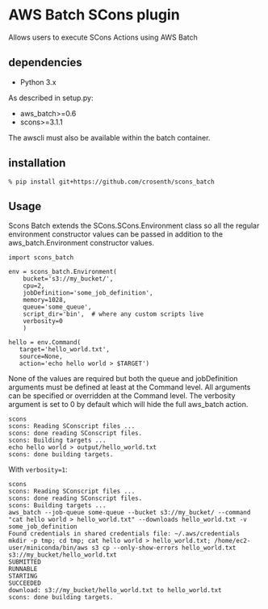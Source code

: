 # AWS Batch SCons plugin

Allows users to execute SCons Actions using AWS Batch

## dependencies

* Python 3.x

As described in setup.py:

* aws_batch>=0.6
* scons>=3.1.1

The awscli must also be available within the batch container.

## installation

```
% pip install git+https://github.com/crosenth/scons_batch
```

## Usage

Scons Batch extends the SCons.SCons.Environment class so all the regular
environment constructor values can be passed in addition to the 
aws_batch.Environment constructor values.

```
import scons_batch

env = scons_batch.Environment(
    bucket='s3://my_bucket/',
    cpu=2,
    jobDefinition='some_job_definition',
    memory=1028,
    queue='some_queue',
    script_dir='bin',  # where any custom scripts live
    verbosity=0
    )

hello = env.Command(
   target='hello_world.txt',
   source=None,
   action='echo hello world > $TARGET')
```

None of the values are required but both the queue and jobDefinition arguments
must be defined at least at the Command level.  All arguments can be specified
or overridden at the Command level.  The verbosity argument is set
to 0 by default which will hide the full aws_batch action.

```
scons
scons: Reading SConscript files ...
scons: done reading SConscript files.
scons: Building targets ...
echo hello world > output/hello_world.txt
scons: done building targets.
```

With `verbosity=1`:

```
scons
scons: Reading SConscript files ...
scons: done reading SConscript files.
scons: Building targets ...
aws_batch --job-queue some-queue --bucket s3://my_bucket/ --command "cat hello world > hello_world.txt" --downloads hello_world.txt -v some_job_definition
Found credentials in shared credentials file: ~/.aws/credentials
mkdir -p tmp; cd tmp; cat hello world > hello_world.txt; /home/ec2-user/miniconda/bin/aws s3 cp --only-show-errors hello_world.txt s3://my_bucket/hello_world.txt
SUBMITTED
RUNNABLE
STARTING
SUCCEEDED
download: s3://my_bucket/hello_world.txt to hello_world.txt
scons: done building targets.
```

